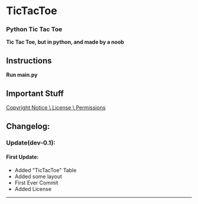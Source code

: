 # TicTacToe
### Python Tic Tac Toe
**Tic Tac Toe, but in python, and made by a noob**
## Instructions
**Run main.py**
## Important Stuff
[Copyright Notice \ License \ Permissions](https://github.com/ultraflame4/TicTacToe/blob/master/LICENSE)
## Changelog:
### Update(dev-0.1):
#### First Update:
- Added "TicTacToe" Table
- Added some layout
- First Ever Commit
- Added License
______
